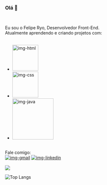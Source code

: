 ### Olá 👋
<br>

Eu sou o Felipe Ryo, Desenvolvedor Front-End. <br>
Atualmente aprendendo e criando projetos com:
<br>
<br>
 - <img width="85px" src="https://img.shields.io/badge/HTML5-E34F26?style=for-the-badge&logo=html5&logoColor=white" alt="img-html" />
 - <img width="85px" src="https://img.shields.io/badge/CSS3-1572B6?style=for-the-badge&logo=css3&logoColor=white" alt="img-css" />
 - <img width="135px" src="https://img.shields.io/badge/JavaScript-F7DF1E?style=for-the-badge&logo=javascript&logoColor=black" alt="img-java" />
 <br>
Fale comigo:
<br>
<a href="mailto:ryofeliperyo@gmail.com" target="_blank"> <img src="https://img.shields.io/badge/Gmail-D14836?style=for-the-badge&logo=gmail&logoColor=white" alt="img-gmail" /></a>
<a href="https://www.linkedin.com/in/feliperyo/" target="_blank"> <img src="https://img.shields.io/badge/LinkedIn-0077B5?style=for-the-badge&logo=linkedin&logoColor=white" alt="img-linkedin"/></a>
<br>
<br>
<picture>
  <source
    srcset="https://github-readme-stats.vercel.app/api?username=feliperyo&show_icons=true&theme=dark"
    media="(prefers-color-scheme: dark)"
  />
  <source
    srcset="https://github-readme-stats.vercel.app/api?username=feliperyo&show_icons=true"
    media="(prefers-color-scheme: light), (prefers-color-scheme: no-preference)"
  />
  <img src="https://github-readme-stats.vercel.app/api?username=feliperyo&show_icons=true" />
</picture>

 ![Top Langs](https://github-readme-stats.vercel.app/api/top-langs/?username=feliperyo&theme=dark)
